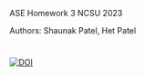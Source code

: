ASE Homework 3
NCSU 2023

Authors: Shaunak Patel, Het Patel

#
[![DOI](https://zenodo.org/badge/596268879.svg)](https://zenodo.org/badge/latestdoi/596268879)

